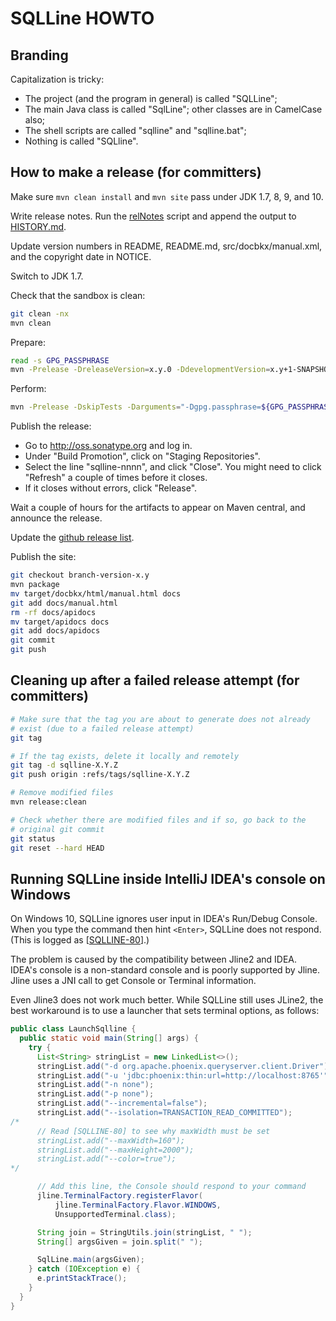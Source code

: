 # SQLLine HOWTO

## Branding

Capitalization is tricky:
* The project (and the program in general) is called "SQLLine";
* The main Java class is called "SqlLine"; other classes are in CamelCase also;
* The shell scripts are called "sqlline" and "sqlline.bat";
* Nothing is called "SQLline".

## How to make a release (for committers)

Make sure `mvn clean install` and `mvn site` pass under JDK 1.7, 8, 9,
and 10.

Write release notes. Run the
[relNotes](https://github.com/julianhyde/share/blob/master/tools/relNotes)
script and append the output to [HISTORY.md](HISTORY.md).

Update version numbers in README, README.md, src/docbkx/manual.xml,
and the copyright date in NOTICE.

Switch to JDK 1.7.

Check that the sandbox is clean:

```bash
git clean -nx
mvn clean
```

Prepare:

```bash
read -s GPG_PASSPHRASE
mvn -Prelease -DreleaseVersion=x.y.0 -DdevelopmentVersion=x.y+1-SNAPSHOT -Darguments="-Dgpg.passphrase=${GPG_PASSPHRASE}" release:prepare
```

Perform:

```bash
mvn -Prelease -DskipTests -Darguments="-Dgpg.passphrase=${GPG_PASSPHRASE}" release:perform
```

Publish the release:
* Go to http://oss.sonatype.org and log in.
* Under "Build Promotion", click on "Staging Repositories".
* Select the line "sqlline-nnnn", and click "Close". You might need to
  click "Refresh" a couple of times before it closes.
* If it closes without errors, click "Release".

Wait a couple of hours for the artifacts to appear on Maven central,
and announce the release.

Update the [github release list](https://github.com/julianhyde/sqlline/releases).

Publish the site:
```bash
git checkout branch-version-x.y
mvn package
mv target/docbkx/html/manual.html docs
git add docs/manual.html
rm -rf docs/apidocs
mv target/apidocs docs
git add docs/apidocs
git commit
git push
```

## Cleaning up after a failed release attempt (for committers)

```bash
# Make sure that the tag you are about to generate does not already
# exist (due to a failed release attempt)
git tag

# If the tag exists, delete it locally and remotely
git tag -d sqlline-X.Y.Z
git push origin :refs/tags/sqlline-X.Y.Z

# Remove modified files
mvn release:clean

# Check whether there are modified files and if so, go back to the
# original git commit
git status
git reset --hard HEAD
```

## Running SQLLine inside IntelliJ IDEA's console on Windows

On Windows 10, SQLLine ignores user input in IDEA's Run/Debug Console.
When you type the command then hint `<Enter>`, SQLLine does not
respond. (This is logged as
[<a href="https://github.com/julianhyde/sqlline/issues/80">SQLLINE-80</a>].)

The problem is caused by the compatibility between Jline2 and IDEA.
IDEA's console is a non-standard console and is poorly supported by
Jline. Jline uses a JNI call to get Console or Terminal information.

Even Jline3 does not work much better. While SQLLine still uses
JLine2, the best workaround is to use a launcher that sets terminal
options, as follows:

```java
public class LaunchSqlline {
  public static void main(String[] args) {
    try {
      List<String> stringList = new LinkedList<>();
      stringList.add("-d org.apache.phoenix.queryserver.client.Driver");
      stringList.add("-u 'jdbc:phoenix:thin:url=http://localhost:8765'");
      stringList.add("-n none");
      stringList.add("-p none");
      stringList.add("--incremental=false");
      stringList.add("--isolation=TRANSACTION_READ_COMMITTED");
/*
      // Read [SQLLINE-80] to see why maxWidth must be set
      stringList.add("--maxWidth=160");
      stringList.add("--maxHeight=2000");
      stringList.add("--color=true");
*/

      // Add this line, the Console should respond to your command
      jline.TerminalFactory.registerFlavor(
          jline.TerminalFactory.Flavor.WINDOWS,
          UnsupportedTerminal.class);

      String join = StringUtils.join(stringList, " ");
      String[] argsGiven = join.split(" ");

      SqlLine.main(argsGiven);
    } catch (IOException e) {
      e.printStackTrace();
    }
  }
}
```

